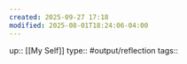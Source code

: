 ```yaml
---
created: 2025-09-27 17:18
modified: 2025-08-01T18:24:06-04:00
---
```

up:: [[My Self]]
type:: #output/reflection 
tags::